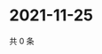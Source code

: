 # 2021-11-25

共 0 条

<!-- BEGIN WEIBO -->
<!-- 最后更新时间 Thu Nov 25 2021 17:00:50 GMT+0800 (China Standard Time) -->

<!-- END WEIBO -->
